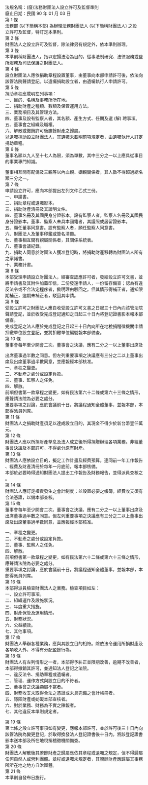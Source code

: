 法規名稱：(廢)法務財團法人設立許可及監督準則  
廢止日期：民國 90 年 01 月 03 日  
第 1 條  
法務部 (以下簡稱本部) 為辦理法務財團法人 (以下簡稱財團法人) 之設  
立許可及監督，特訂定本準則。  
第 2 條  
財團法人之設立許可及監督，除法律另有規定外，依本準則辦理。  
第 3 條  
本準則稱財團法人，指以宏揚法治為目的，從事法制研究、法律服務或監  
所服務及司法保護之財團法人。  
第 4 條  
設立財團法人應依捐助章程設置董事，由董事向本部申請許可後，依法向  
該管法院聲請登記。以遺囑捐助設立者，由遺囑執行人申請許可。  
第 5 條  
捐助章程應載明左列事項：  
一、目的、名稱及事務所所在地。  
二、捐助財產之種類、數額及保管運用方法。  
三、業務項目及其管理方法。  
四、董事及設有監察人者，其名額、產生方式、任期及選 (解) 聘事項。  
五、董事會之組織及職權。  
六、解散或撤銷許可後賸餘財產之歸屬。  
以遺囑捐助設立財團法人，其遺囑未載明前項規定者，由遺囑執行人訂定  
捐助章程。  
第 6 條  
董事名額以九人至十七人為限，須為單數，其中三分之一以上應具從事目  
的事業專門知識。  


董事相互間有配偶及三親等以內血親、姻親關係者，其人數不得超過總名  
額三分之一。  
第 7 條  
申請設立許可，應向本部提出左列文件乙式三份。  
一、申請書。  
二、捐助章程或遺囑影本。  
三、捐助財產清冊及其證明文件。  
四、董事名冊及其國民身分證影本。設有監察人者，監察人名冊及其國民  
身分證影本。董事、監察人未具本國籍者，其護照或居留證影本。  
五、願任董事同意書。設有監察人者，願任監察人同意書。  
六、財團法人及董事印鑑或簽名清冊。  
七、董事相互間有親屬關係者，其關係系統表。  
八、董事會議紀錄。  
九、捐助人同意於財團法人獲准登記時，將捐助財產移轉為財團法人所有  
之承諾書。  
十、業務計畫。  
第 8 條  
本部受理申請設立財團法人，經審查認應許可者，發給設立許可文書，並  
將申請書及其附件加蓋印信，二份發還申請人，一份留存備查；認為有違  
反法令或不合法定程序者，敘明理由駁回之。但其情形得補正者，通知限  
期補正，逾期未補正者，駁回其申請。  
第 9 條  
受設立許可之財團法人應自收受設立許可文書之日起三十日內向該管法院  
聲請登記，並於收受完成登記通知之日起三十日內將登記證書影本報本部  
備查。  
完成登記之法人應於完成登記之日起三十日內向所在地稅捐稽徵機關申請  
扣繳單位設立登記，並將扣繳單位編號報本部備查。  
第 10 條  
董事會每年至少開會二次。董事會之決議，應有二分之一以上董事出席及  


出席董事過半數之同意。但左列重要事項之決議應有三分之二以上董事出  
席及出席董事過半數同意，並應報經本部核准。  
一、章程之變更。  
二、不動產之處分或設定負擔。  
三、董事、監察人之任免。  
四、解散。  
前項但書第一款章程之變更，如有民法第六十二條或第六十三條之情形，  
應聲請法院為必要之處分。  
重要事項之討論，應於會議前十日，將議程通知全體董事，並報本部，本  
部得派員列席。  
第 11 條  
財團法人之捐助財產須足以達成設立目的，其現金不得少於新台幣壹仟萬  
元。  
第 12 條  
財團法人應以所捐財產孳息及法人成立後所得捐贈辦理各項業務。非經董  
事會決議及本部許可，不得處分原有財產。  
第 13 條  
財團法人應依設立目的，擬定工作計畫及經費預算，連同前一年工作報告  
、經費及財產清冊於每年一月底前，報本部核備。  
本部於必要時得通知財團法人提出工作報告及財務報告，並得派員查核之  
。  
第 14 條  
財團法人應訂定權責發生之會計制度；並設置必要之帳簿，經費收支須有  
合法憑證，以備本部查核。  
第 15 條  
董事會每年至少開會二次。董事會之決議，應有二分之一以上董事出席及  
出席董事過半數之同意。但左列重要事項之決議應有三分之二以上董事出  
席及出席董事過半數同意，並應報經本部核准。  


一、章程之變更。  
二、不動產之處分或設定負擔。  
三、董事、監察人之任免。  
四、解散。  
前項但書第一款章程之變更，如有民法第六十二條或第六十三條之情形，  
應聲請法院為必要之處分。  
重要事項之討論，應於會議前十日，將議程通知全體董事，並報本部，本  
部得派員列席。  
第 16 條  
本部得派員檢查財團法人之業務。檢查項目如左：  
一、設立許可事項。  
二、組織運作及設施狀況。  
三、年度重大措施。  
四、財產保管及運用情形。  
五、財務狀況。  
六、公益績效。  
七、其他事項。  
第 17 條  
財團法人舉辦各種業務，應與其設立目的相符。除依法令運用所捐財產及  
各項收入外，不得有分配盈餘行為。  
第 18 條  
財團法人有左列情形之一者，本部得予糾正並限期改善，逾期不改善者，  
本部得撤銷其許可，並通知法人登記之法院。  
一、違反法令、捐助章程或遺囑者。  
二、管理、運作方式與設立目的不符者。  
三、董事會之決議顯屬不當者。  
四、財務收支未取得合法之憑證或未具完備之會計帳冊者。  
五、隱匿財產或妨礙本部查核者。  
六、對於業務、財務為不實之陳報者。  
七、其他違反本準則規定者。  


第 19 條  
第七條之設立許可事項如有變更，應報本部許可，並於許可後三十日內向  
該管法院為變更登記，於取得換發法人登記證書後十日內，將該登記證書  
影本送本部及所在地稅捐稽徵機關備查。  
第 20 條  
財團法人解散後其賸餘財產之歸屬應依其章程或遺囑之規定，但不得歸屬  
任何自然人或營利團體。章程或遺囑未規定者，其賸餘財產應歸屬其事務  
所所在地之地方自治團體。  
第 21 條  
本準則自發布日施行。  


